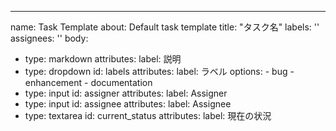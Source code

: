 ---
name: Task Template
about: Default task template
title: "タスク名"
labels: ''
assignees: ''
body:
  - type: markdown
    attributes:
      label: 説明
  - type: dropdown
    id: labels
    attributes:
      label: ラベル
      options:
        - bug
        - enhancement
        - documentation
  - type: input
    id: assigner
    attributes:
      label: Assigner
  - type: input
    id: assignee
    attributes:
      label: Assignee
  - type: textarea
    id: current_status
    attributes:
      label: 現在の状況
